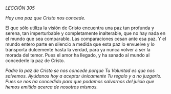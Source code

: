*LECCIÓN 305*

*Hay una paz que Cristo nos concede.*

El que sólo utiliza la visión de Cristo encuentra una paz tan profunda y serena, tan imperturbable y completamente inalterable, que no hay nada en el mundo que sea comparable. Las comparaciones cesan ante esa paz. Y el mundo entero parte en silencio a medida que esta paz lo envuelve y lo transporta dulcemente hasta la verdad, para ya nunca volver a ser la morada del temor. Pues el amor ha llegado, y ha sanado al mundo al concederle la paz de Cristo.

_Padre la paz de Cristo se nos concede porque Tu Voluntad es que nos salvemos. Ayúdanos hoy a aceptar únicamente Tu regalo y a no juzgarlo. Pues se nos ha concedido para que podamos salvarnos del juicio que hemos emitido acerca de nosotros mismos._